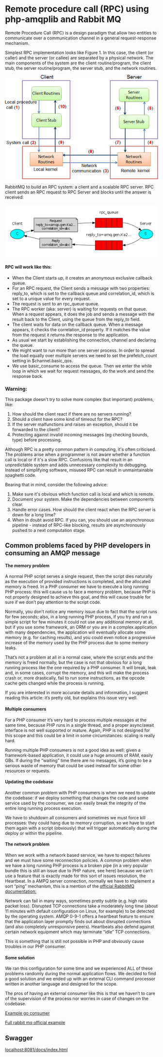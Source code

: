 # Remote procedure call (RPC) using php-amqplib and Rabbit MQ

Remote Procedure Call (RPC) is a design paradigm that allow two entities to communicate over a communication channel in a general request-response mechanism.

Simplest RPC implementation looks like Figure 1. In this case, the client (or caller) and the server (or callee) are separated by a physical network. The main components of the system are the client routine/program, the client stub, the server routine/program, the server stub, and the network routines. 

![simple_rpc](docs/simple_rpc.png)

RabbitMQ to build an RPC system: a client and a scalable RPC server. RPC client sends an RPC request to RPC Server and blocks until the answer is received:

![rpc](docs/rpc.png)

#### RPC will work like this:

 - When the Client starts up, it creates an anonymous exclusive callback queue.
 - For an RPC request, the Client sends a message with two properties: reply_to, which is set to the callback queue and correlation_id, which is set to a unique value for every request.
 - The request is sent to an rpc_queue queue.
 - The RPC worker (aka: server) is waiting for requests on that queue. When a request appears, it does the job and sends a message with the result back to the Client, using the queue from the reply_to field.
 - The client waits for data on the callback queue. When a message appears, it checks the correlation_id property. If it matches the value from the request it returns the response to the application.
 - As usual we start by establishing the connection, channel and declaring the queue.
 - We might want to run more than one server process. In order to spread the load equally over multiple servers we need to set the prefetch_count setting in $channel.basic_qos.
 - We use basic_consume to access the queue. Then we enter the while loop in which we wait for request messages, do the work and send the response back.

### Warning:

This package doesn't try to solve more complex (but important) problems, like:
 1) How should the client react if there are no servers running?
 2) Should a client have some kind of timeout for the RPC?
 3) If the server malfunctions and raises an exception, should it be forwarded to the client?
 4) Protecting against invalid incoming messages (eg checking bounds, type) before processing.

Although RPC is a pretty common pattern in computing, it's often criticised. The problems arise when a programmer is not aware whether a function call is local or if it's a slow RPC. Confusions like that result in an unpredictable system and adds unnecessary complexity to debugging. Instead of simplifying software, misused RPC can result in unmaintainable spaghetti code.

Bearing that in mind, consider the following advice:

1) Make sure it's obvious which function call is local and which is remote.
2) Document your system. Make the dependencies between components clear.
3) Handle error cases. How should the client react when the RPC server is down for a long time?
4) When in doubt avoid RPC. If you can, you should use an asynchronous pipeline - instead of RPC-like blocking, results are asynchronously pushed to a next computation stage.

## Common problems faced by PHP developers in consuming an AMQP message

#### The memory problem

A normal PHP script serves a single request, then the script dies naturally as the execution of provided instructions is completed, and the allocated memory is freed. In a PHP consumer we have to execute a long running PHP process: this will cause us to face a memory problem, because PHP is not properly designed to achieve this goal, and this will cause trouble for sure if we don’t pay attention to the script code.

Normally, you don’t notice any memory issue due to fact that the script runs for few seconds; also, in a long running PHP process, if you try and run a simple script for few minutes it could not use any additional memory at all, but if you use some framework, an ORM or you are in a complex application with many dependencies, the application will eventually allocate some memory (e.g. for caching results), and you could even notice a progressive increase of the memory used by the PHP process due to some memory leaks.

That’s not a problem at all in a normal case, where the script ends and the memory is freed normally, but the case is not that obvious for a long running process like the one required by a PHP consumer. It will break, leak and, in some cases, corrupt the memory, and this will make the process crash or, more drastically, fail to run some instructions, as the opcode cache gets changed while the process is running.

If you are interested in more accurate details and information, I suggest reading this article: it’s pretty old, but explains this issue very well.

#### Multiple consumers

For a PHP consumer it’s very hard to process multiple messages at the same time, because PHP runs in a single thread, and a proper async/await interface is not well supported or mature. Again, PHP is not designed for this scope and this could be a limit in some circumstances: scaling is really hard.

Running multiple PHP consumers is not a good idea as well: given a framework-based application, it could use a huge amounts of RAM, easily GBs. If during the “waiting” time there are no messages, it’s going to be a serious waste of memory that could be used instead for some other resources or requests.

#### Updating the codebase

Another common problem with PHP consumers is when we need to update the codebase: if we deploy something that changes the code and some service used by the consumer, we can easily break the integrity of the entire long running process execution.

We have to shutdown all consumers and sometimes we must force kill processes: they could hang due to memory corruption, so we have to start them again with a script (obviously) that will trigger automatically during the deploy or within the pipeline.

#### The network problem

When we work with a network based service, we have to expect failures and we must have some reconnection policies. A common problem when we have a long running PHP process is a broken pipe (in a very popular bundle this is still an issue due to PHP nature, see here) because we can’t use a feature that is exactly made for this sort of issues resolution, the Heartbeat. In a AMPQ server connection, normally we have to implement a sort “ping” mechanism, this is a mention of the [official RabbitMQ documentation:](https://www.rabbitmq.com/heartbeats.html)

Network can fail in many ways, sometimes pretty subtle (e.g. high ratio packet loss). Disrupted TCP connections take a moderately long time (about 11 minutes with default configuration on Linux, for example) to be detected by the operating system. AMQP 0-9-1 offers a heartbeat feature to ensure that the application layer promptly finds out about disrupted connections (and also completely unresponsive peers). Heartbeats also defend against certain network equipment which may terminate “idle” TCP connections.

This is something that is still not possible in PHP and obviously cause troubles in our PHP consumer.

#### Some solution

We ran this configuration for some time and we experienced ALL of these problems randomly during the normal application flows. We decided to find a good solution and we ended up with an external CLI command processor written in another language and designed for the scope.

The pros of having an external consumer like this is that we haven’t to care of the supervision of the process nor worries in case of changes on the codebase.

[Example go consumer](https://github.com/corvus-ch/rabbitmq-cli-consumer) 

[Full rabbit mq official example](https://www.rabbitmq.com/tutorials/tutorial-six-php.html)

## Swagger ##

[localhost:8081/docs/index.html](http://localhost:8081/docs/index.html)